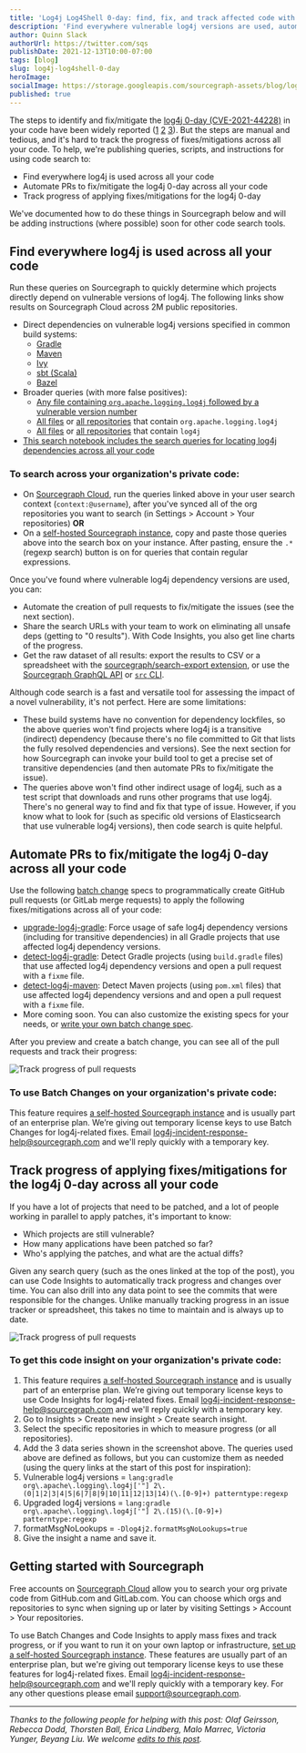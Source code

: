 ```yaml
---
title: 'Log4j Log4Shell 0-day: find, fix, and track affected code with code search'
description: 'Find everywhere vulnerable log4j versions are used, automate the creation of pull requests to patch the vulnerability across all your code, and track the progress of the fixes/mitigations.'
author: Quinn Slack
authorUrl: https://twitter.com/sqs
publishDate: 2021-12-13T10:00-07:00
tags: [blog]
slug: log4j-log4shell-0-day
heroImage:
socialImage: https://storage.googleapis.com/sourcegraph-assets/blog/log4j/log4j-track-progress-prs.png
published: true
---
```


The steps to identify and fix/mitigate the [log4j 0-day (CVE-2021-44228)](https://nvd.nist.gov/vuln/detail/CVE-2021-44228) in your code have been widely reported ([1](https://www.lunasec.io/docs/blog/log4j-zero-day/) [2](https://logging.apache.org/log4j/2.x/security.html) [3](https://www.reddit.com/r/blueteamsec/comments/rd38z9/log4j_0day_being_exploited/)). But the steps are manual and tedious, and it's hard to track the progress of fixes/mitigations across all your code. To help, we're publishing queries, scripts, and instructions for using code search to:

- Find everywhere log4j is used across all your code
- Automate PRs to fix/mitigate the log4j 0-day across all your code
- Track progress of applying fixes/mitigations for the log4j 0-day

We've documented how to do these things in Sourcegraph below and will be adding instructions (where possible) soon for other code search tools.

## Find everywhere log4j is used across all your code

Run these queries on Sourcegraph to quickly determine which projects directly depend on vulnerable versions of log4j. The following links show results on Sourcegraph Cloud across 2M public repositories.

- Direct dependencies on vulnerable log4j versions specified in common build systems:
  - [Gradle](https://sourcegraph.com/search?q=context:global+lang:gradle+org%5C.apache%5C.logging%5C.log4j%5B%27%22%5D+2%5C.%280%7C1%7C2%7C3%7C4%7C5%7C6%7C7%7C8%7C9%7C10%7C11%7C12%7C13%7C14%29%28%5C.%5B0-9%5D%2B%29&patternType=regexp)
  - [Maven](https://sourcegraph.com/search?q=context:global+file:pom.xml+%3Clog4j%5C.version%3E2%5C.%280%7C1%7C2%7C3%7C4%7C5%7C6%7C7%7C8%7C9%7C10%7C11%7C12%7C13%7C14%29%28%5C.%5B0-9%5D%2B%29%3C/log4j%5C.version%3E&patternType=regexp)
  - [Ivy](https://sourcegraph.com/search?q=context:global+file:ivy.xml+org%3D%22org%5C.apache%5C.logging%5C.log4j%22+rev%3D%222%5C.%280%7C1%7C2%7C3%7C4%7C5%7C6%7C7%7C8%7C9%7C10%7C11%7C12%7C13%7C14%29%28%5C.%5B0-9%5D%2B%29%22&patternType=regexp)
  - [sbt (Scala)](https://sourcegraph.com/search?q=context:global+file:%5C.sbt%24+%22org.apache.logging.log4j%22+%25+%222%5C.%280%7C1%7C2%7C3%7C4%7C5%7C6%7C7%7C8%7C9%7C10%7C11%7C12%7C13%7C14%29%28%5C.%5B0-9%5D%2B%29&patternType=regexp)
  - [Bazel](https://sourcegraph.com/search?q=context:global+lang:bazel+org%5C.apache%5C.logging%5C.log4j:+2%5C.%280%7C1%7C2%7C3%7C4%7C5%7C6%7C7%7C8%7C9%7C10%7C11%7C12%7C13%7C14%29%28%5C.%5B0-9%5D%2B%29&patternType=regexp)
- Broader queries (with more false positives):
  - [Any file containing `org.apache.logging.log4j` followed by a vulnerable version number](https://sourcegraph.com/search?q=context:global+org%5C.apache%5C.logging%5C.log4j+2%5C.%280%7C1%7C2%7C3%7C4%7C5%7C6%7C7%7C8%7C9%7C10%7C11%7C12%7C13%7C14%29%28%5C.%5B0-9%5D%2B%29&patternType=regexp)
  - [All files](https://sourcegraph.com/search?q=context:global+org.apache.logging.log4j&patternType=regexp&case=yes) or [all repositories](https://sourcegraph.com/search?q=context:global+org.apache.logging.log4j+select:repo&patternType=regexp&case=yes) that contain `org.apache.logging.log4j`
  - [All files](https://sourcegraph.com/search?q=context:global+log4j&patternType=literal) or [all repositories](https://sourcegraph.com/search?q=context:global+log4j+select:repo&patternType=literal) that contain `log4j`
- [This search notebook includes the search queries for locating log4j dependencies across all your code](https://sourcegraph.com/github.com/sourcegraph/notebooks/-/blob/log4j.snb.md)

### To search across your organization's private code:

- On [Sourcegraph Cloud](https://sourcegraph.com), run the queries linked above in your user search context (`context:@username`), after you've synced all of the org repositories you want to search (in Settings > Account > Your repositories) **OR**
- On a [self-hosted Sourcegraph instance](https://docs.sourcegraph.com/#quick-install), copy and paste those queries above into the search box on your instance. After pasting, ensure the `.*` (regexp search) button is on for queries that contain regular expressions.

Once you've found where vulnerable log4j dependency versions are used, you can:

- Automate the creation of pull requests to fix/mitigate the issues (see the next section).
- Share the search URLs with your team to work on eliminating all unsafe deps (getting to "0 results"). With Code Insights, you also get line charts of the progress.
- Get the raw dataset of all results: export the results to CSV or a spreadsheet with the [sourcegraph/search-export extension](https://sourcegraph.com/extensions/sourcegraph/search-export), or use the [Sourcegraph GraphQL API](https://docs.sourcegraph.com/api/graphql) or [`src` CLI](https://github.com/sourcegraph/src-cli#readme).

Although code search is a fast and versatile tool for assessing the impact of a novel vulnerability, it's not perfect. Here are some limitations:

- These build systems have no convention for dependency lockfiles, so the above queries won't find projects where log4j is a transitive (indirect) dependency (because there's no file committed to Git that lists the fully resolved dependencies and versions). See the next section for how Sourcegraph can invoke your build tool to get a precise set of transitive dependencies (and then automate PRs to fix/mitigate the issue).
- The queries above won't find other indirect usage of log4j, such as a test script that downloads and runs other programs that use log4j. There's no general way to find and fix that type of issue. However, if you know what to look for (such as specific old versions of Elasticsearch that use vulnerable log4j versions), then code search is quite helpful.

## Automate PRs to fix/mitigate the log4j 0-day across all your code

Use the following [batch change](https://docs.sourcegraph.com/batch_changes) specs to programmatically create GitHub pull requests (or GitLab merge requests) to apply the following fixes/mitigations across all of your code:

- [upgrade-log4j-gradle](https://github.com/sourcegraph/log4j-cve-code-search-resources/tree/main/batch-changes): Force usage of safe log4j dependency versions (including for transitive dependencies) in all Gradle projects that use affected log4j dependency versions.
- [detect-log4j-gradle](https://github.com/sourcegraph/log4j-cve-code-search-resources/tree/main/batch-changes): Detect Gradle projects (using `build.gradle` files) that use affected log4j dependency versions and open a pull request with a `fixme` file.
- [detect-log4j-maven](https://github.com/sourcegraph/log4j-cve-code-search-resources/tree/main/batch-changes): Detect Maven projects (using `pom.xml` files) that use affected log4j dependency versions and and open a pull request with a `fixme` file.
- More coming soon. You can also customize the existing specs for your needs, or [write your own batch change spec](https://docs.sourcegraph.com/batch_changes).

After you preview and create a batch change, you can see all of the pull requests and track their progress:

![Track progress of pull requests](https://storage.googleapis.com/sourcegraph-assets/blog/log4j/log4j-track-progress-prs.png)

### To use Batch Changes on your organization's private code:

This feature requires [a self-hosted Sourcegraph instance](https://docs.sourcegraph.com/#getting-started) and is usually part of an enterprise plan. We’re giving out temporary license keys to use Batch Changes for log4j-related fixes. Email [log4j-incident-response-help@sourcegraph.com](mailto:log4j-incident-response-help@sourcegraph.com) and we'll reply quickly with a temporary key.

## Track progress of applying fixes/mitigations for the log4j 0-day across all your code

If you have a lot of projects that need to be patched, and a lot of people working in parallel to apply patches, it's important to know:

- Which projects are still vulnerable?
- How many applications have been patched so far?
- Who's applying the patches, and what are the actual diffs?

Given any search query (such as the ones linked at the top of the post), you can use Code Insights to automatically track progress and changes over time. You can also drill into any data point to see the commits that were responsible for the changes. Unlike manually tracking progress in an issue tracker or spreadsheet, this takes no time to maintain and is always up to date.

![Track progress of pull requests](https://storage.googleapis.com/sourcegraph-assets/blog/log4j/log4j-code-insights.png)

### To get this code insight on your organization's private code:

1. This feature requires [a self-hosted Sourcegraph instance](https://docs.sourcegraph.com/#getting-started) and is usually part of an enterprise plan. We’re giving out temporary license keys to use Code Insights for log4j-related fixes. Email [log4j-incident-response-help@sourcegraph.com](mailto:log4j-incident-response-help@sourcegraph.com) and we'll reply quickly with a temporary key.
1. Go to Insights > Create new insight > Create search insight.
1. Select the specific repositories in which to measure progress (or all repositories).
1. Add the 3 data series shown in the screenshot above. The queries used above are defined as follows, but you can customize them as needed (using the query links at the start of this post for inspiration):
1. Vulnerable log4j versions = `lang:gradle org\.apache\.logging\.log4j['"] 2\.(0|1|2|3|4|5|6|7|8|9|10|11|12|13|14)(\.[0-9]+) patterntype:regexp`
1. Upgraded log4j versions = `lang:gradle org\.apache\.logging\.log4j['"] 2\.(15)(\.[0-9]+) patterntype:regexp`
1. formatMsgNoLookups = `-Dlog4j2.formatMsgNoLookups=true`
1. Give the insight a name and save it.

## Getting started with Sourcegraph

Free accounts on [Sourcegraph Cloud](https://sourcegraph.com) allow you to search your org private code from GitHub.com and GitLab.com. You can choose which orgs and repositories to sync when signing up or later by visiting Settings > Account > Your repositories.

To use Batch Changes and Code Insights to apply mass fixes and track progress, or if you want to run it on your own laptop or infrastructure, [set up a self-hosted Sourcegraph instance](https://docs.sourcegraph.com/#getting-started). These features are usually part of an enterprise plan, but we're giving out temporary license keys to use these features for log4j-related fixes. Email [log4j-incident-response-help@sourcegraph.com](mailto:log4j-incident-response-help@sourcegraph.com) and we'll reply quickly with a temporary key. For any other questions please email [support@sourcegraph.com](mailto:support@sourcegraph.com).

---

_Thanks to the following people for helping with this post: Olaf Geirsson, Rebecca Dodd, Thorsten Ball, Erica Lindberg, Malo Marrec, Victoria Yunger, Beyang Liu. We welcome [edits to this post](https://github.com/sourcegraph/about/tree/main/blogposts/2021/log4j-log4-shell-0-day.md)._
